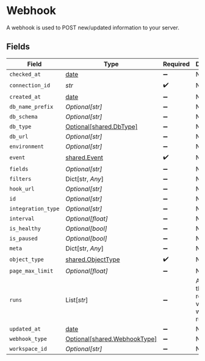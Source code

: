 # Webhook

A webhook is used to POST new/updated information to your server.


## Fields

| Field                                                                | Type                                                                 | Required                                                             | Description                                                          |
| -------------------------------------------------------------------- | -------------------------------------------------------------------- | -------------------------------------------------------------------- | -------------------------------------------------------------------- |
| `checked_at`                                                         | [date](https://docs.python.org/3/library/datetime.html#date-objects) | :heavy_minus_sign:                                                   | N/A                                                                  |
| `connection_id`                                                      | *str*                                                                | :heavy_check_mark:                                                   | N/A                                                                  |
| `created_at`                                                         | [date](https://docs.python.org/3/library/datetime.html#date-objects) | :heavy_minus_sign:                                                   | N/A                                                                  |
| `db_name_prefix`                                                     | *Optional[str]*                                                      | :heavy_minus_sign:                                                   | N/A                                                                  |
| `db_schema`                                                          | *Optional[str]*                                                      | :heavy_minus_sign:                                                   | N/A                                                                  |
| `db_type`                                                            | [Optional[shared.DbType]](../../models/shared/dbtype.md)             | :heavy_minus_sign:                                                   | N/A                                                                  |
| `db_url`                                                             | *Optional[str]*                                                      | :heavy_minus_sign:                                                   | N/A                                                                  |
| `environment`                                                        | *Optional[str]*                                                      | :heavy_minus_sign:                                                   | N/A                                                                  |
| `event`                                                              | [shared.Event](../../models/shared/event.md)                         | :heavy_check_mark:                                                   | N/A                                                                  |
| `fields`                                                             | *Optional[str]*                                                      | :heavy_minus_sign:                                                   | N/A                                                                  |
| `filters`                                                            | Dict[str, *Any*]                                                     | :heavy_minus_sign:                                                   | N/A                                                                  |
| `hook_url`                                                           | *Optional[str]*                                                      | :heavy_minus_sign:                                                   | N/A                                                                  |
| `id`                                                                 | *Optional[str]*                                                      | :heavy_minus_sign:                                                   | N/A                                                                  |
| `integration_type`                                                   | *Optional[str]*                                                      | :heavy_minus_sign:                                                   | N/A                                                                  |
| `interval`                                                           | *Optional[float]*                                                    | :heavy_minus_sign:                                                   | N/A                                                                  |
| `is_healthy`                                                         | *Optional[bool]*                                                     | :heavy_minus_sign:                                                   | N/A                                                                  |
| `is_paused`                                                          | *Optional[bool]*                                                     | :heavy_minus_sign:                                                   | N/A                                                                  |
| `meta`                                                               | Dict[str, *Any*]                                                     | :heavy_minus_sign:                                                   | N/A                                                                  |
| `object_type`                                                        | [shared.ObjectType](../../models/shared/objecttype.md)               | :heavy_check_mark:                                                   | N/A                                                                  |
| `page_max_limit`                                                     | *Optional[float]*                                                    | :heavy_minus_sign:                                                   | N/A                                                                  |
| `runs`                                                               | List[*str*]                                                          | :heavy_minus_sign:                                                   | An array of the most revent virtual webhook runs                     |
| `updated_at`                                                         | [date](https://docs.python.org/3/library/datetime.html#date-objects) | :heavy_minus_sign:                                                   | N/A                                                                  |
| `webhook_type`                                                       | [Optional[shared.WebhookType]](../../models/shared/webhooktype.md)   | :heavy_minus_sign:                                                   | N/A                                                                  |
| `workspace_id`                                                       | *Optional[str]*                                                      | :heavy_minus_sign:                                                   | N/A                                                                  |